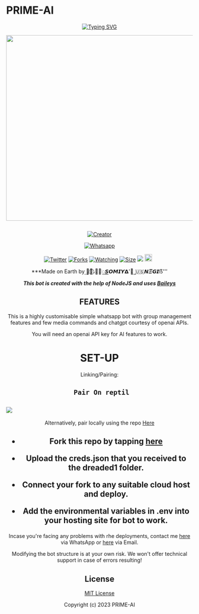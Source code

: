 # PRIME-AI
<div align="center">
<a href="https://git.io/typing-svg"><img src="https://readme-typing-svg.demolab.com?font=Black+Ops+One&size=50&pause=1000&color=1BAFBAFF&center=true&width=910&height=100&lines=PRIME-AI;WHATSAPP+BOT;CREATED+BY+DARK_INTENT" alt="Typing SVG" /></a>
  </p>
  
<p align="center">
<img src="https://telegra.ph/file/249815a9c49ee31be4d92.jpg" width="650" height="500"/>
</p>
<p align="center">
  <a href="#"><img src="http://readme-typing-svg.herokuapp.com?color=d1fa02&center=true&vCenter=true&multiline=false&lines=PRIME-AI+WHATSAPP+BOT" alt="">
</p>
<p align="center">
<a href="#"><img title="Creator" src="https://img.shields.io/badge/Creator-SOMIYA_NEGI-red.svg?style=for-the-badge&logo=github"></a>
</p>
<p align="center">
<a href="'https://wa.me/254102074064yoh+ا۬͢𝆺𝅥⃝🏴‍☠️𝄄꯭𝙎𝙊𝙈𝙄𝙔𝝙'᭄͢ 🇺🇸𝙉𝜩‌𝙂𝙄ẞ +nishow+venye+nitadeploy+drex-ai'"><img title="Whatsapp" src="'https://wa.me/254740782927yoh+ا۬͢𝆺𝅥⃝🏴‍☠️𝄄꯭𝙎𝙊𝙈𝙄𝙔𝝙'᭄͢ 🇺🇸𝙉𝜩‌𝙂𝙄ẞ⸼ +nishow+venye+nitadeploy+prime-ai'?color=green&style=flat-square"></a>
  
<a href="https://wa.me/254102074064yoh+ا۬͢𝆺𝅥⃝🏴‍☠️𝄄꯭𝙎𝙊𝙈𝙄𝙔𝝙'᭄͢ 🇺🇸𝙉𝜩‌𝙂𝙄ẞ⸼"><img title="Twitter" src="https://x.com/NSirm5?s=09?color=black&style=flat-square"></a>
<a href="https://github.com/mickeynagasaki12/prime-ai/network/members"><img title="Forks" src="https://img.shields.io/github/fork/mickeynagasaki12/prime-ai?color=yellow&style=flat-square"></a>
<a href="https://github.com/owlai01/prime-ai/watchers"><img title="Watching" src="https://img.shields.io/github/watchers/mickeynagasaki12/prime-ai?label=Watchers&color=red&style=flat-square"></a>
<a href="https://github.com/mickeynagasaki12/prime-ai/"><img title="Size" src="https://img.shields.io/github/repo-size/AlipBot/Api-Alpis?style=flat-square&color=darkred"></a>
<a href="https://hits.seeyoufarm.com"><img src="https://hits.seeyoufarm.com/api/count/incr/badge.svg?url=https://github.com/owlai01/Owl-Ai/%2Fhit-counter&count_bg=%2379C83D&title_bg=%23555555&icon=probot.svg&icon_color=%2304FF00&title=hits&edge_flat=false"/></a>
<a href="https://github.com/owlai01/drex-ai/graphs/commit-activity"><img height="20" src="https://img.shields.io/badge/Maintained-No-red.svg"></a>&nbsp;&nbsp;
</p>


***Made on Earth by ا۬͢𝆺𝅥⃝🏴‍☠️𝄄꯭𝙎𝙊𝙈𝙄𝙔𝝙'᭄͢ 🇺🇸𝙉𝜩‌𝙂𝙄ẞ'''


***This bot is created with the help of NodeJS and uses [Baileys](https://github.com/adiwajshing/Baileys)***

## FEATURES
This is a highly customisable simple whatsapp bot with group management features and few media commands and chatgpt courtesy of openai APIs.

You will need an openai API key for AI features to work.

# SET-UP

Linking/Pairing:


## ` Pair On reptil`
<h2 align="left">  <a href="https://replit.com/@mickeynagasaki1/Pairing-prime?v=1"><img src="https://repl.it/badge/github/quiec/whatsasena" />
</a>
</h2>

Alternatively, pair locally using the repo [Here](https://github.com/Fortunatusmokaya/DREADED-PAIRING)

    
<h2 align="center">   



    
<h2 align="center">   

- Fork this repo by tapping  [here](https://github.com/mickeynagasaki12/prime-ai/fork)


- Upload the creds.json that you received to the dreaded1 folder.

- Connect your fork to any suitable cloud host and deploy.

- Add the environmental variables in .env into your hosting site for bot to work.
</h2>
 
     

    
 



Incase you're facing any problems with rhe deployments, contact me  [here](https://wa.me/254740782927) via WhatsApp or [here](mickeynagasaki12@gmail.com) via Email.

Modifying the bot structure is at your own risk. We won't offer technical support in case of errors resulting!


## License

[MIT License](https://https://github.com/mickeynagasaki12/Cprime-ai/blob/main/LICENSE)

Copyright (c) 2023 PRIME-AI

